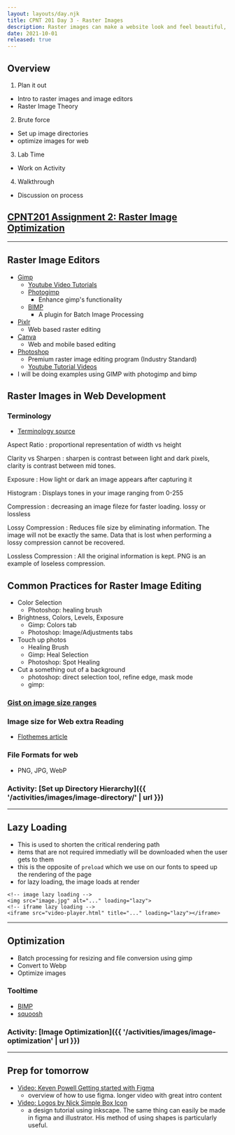 ```yaml
---
layout: layouts/day.njk
title: CPNT 201 Day 3 - Raster Images
description: Raster images can make a website look and feel beautiful, but if not at a proper resolution and file size, they can also make a site look ugly and feel sluggish. We will look at how to prepare images for a web development.
date: 2021-10-01
released: true
---
```


## Overview

1. Plan it out

- Intro to raster images and image editors
- Raster Image Theory

2. Brute force

- Set up image directories
- optimize images for web

3. Lab Time

- Work on Activity

4. Walkthrough

- Discussion on process

## [CPNT201 Assignment 2: Raster Image Optimization](https://github.com/sait-wbdv/assessments/tree/master/cpnt201/assignment-2)

---

## Raster Image Editors

- [Gimp](https://www.gimp.org/)
  - [Youtube Video Tutorials](https://www.youtube.com/c/LogosByNick)
  - [Photogimp](https://github.com/Diolinux/PhotoGIMP)
    - Enhance gimp's functionality
  - [BIMP](https://alessandrofrancesconi.it/projects/bimp/)
    - A plugin for Batch Image Processing
- [Pixlr](https://pixlr.com/)
  - Web based raster editing
- [Canva](https://www.canva.com/photo-editor/app/)
  - Web and mobile based editing
- [Photoshop](https://www.adobe.com/products/photoshop.html)
  - Premium raster image editing program (Industry Standard)
  - [Youtube Tutorial Videos](https://www.youtube.com/c/TerryWhite01)
- I will be doing examples using GIMP with photogimp and bimp

## Raster Images in Web Development

### Terminology

- [Terminology source](https://www.picmonkey.com/blog/photo-editing-terms-you-dont-know)

Aspect Ratio
: proportional representation of width vs height

Clarity vs Sharpen
: sharpen is contrast between light and dark pixels, clarity is contrast between mid tones.

Exposure
: How light or dark an image appears after capturing it

Histogram
: Displays tones in your image ranging from 0-255

Compression
: decreasing an image fileze for faster loading. lossy or lossless

Lossy Compression
: Reduces file size by eliminating information. The image will not be exactly the same. Data that is lost when performing a lossy compression cannot be recovered.

Lossless Compression
: All the original information is kept. PNG is an example of loseless compression.

## Common Practices for Raster Image Editing

- Color Selection
  - Photoshop: healing brush
- Brightness, Colors, Levels, Exposure
  - Gimp: Colors tab
  - Photoshop: Image/Adjustments tabs
- Touch up photos
  - Healing Brush
  - Gimp: Heal Selection
  - Photoshop: Spot Healing
- Cut a something out of a background
  - photoshop: direct selection tool, refine edge, mask mode
  - gimp:

### [Gist on image size ranges](https://gist.github.com/lilyx13/8aa5c8e4550652e37ce0fa8fa10c1983)

### Image size for Web extra Reading

- [Flothemes article](https://flothemes.com/flothemes-image-sizes/)

### File Formats for web

- PNG, JPG, WebP

### Activity: [Set up Directory Hierarchy]({{ '/activities/images/image-directory/' | url }})

---

## Lazy Loading

- This is used to shorten the critical rendering path
- items that are not required immediatly will be downloaded when the user gets to them
- this is the opposite of `preload` which we use on our fonts to speed up the rendering of the page
- for lazy loading, the image loads at render

```
<!-- image lazy loading -->
<img src="image.jpg" alt="..." loading="lazy">
<!-- iframe lazy loading -->
<iframe src="video-player.html" title="..." loading="lazy"></iframe>
```

---

## Optimization

- Batch processing for resizing and file conversion using gimp
- Convert to Webp
- Optimize images

### Tooltime

- [BIMP](https://alessandrofrancesconi.it/projects/bimp/)
- [squoosh](https://squoosh.app)

### Activity: [Image Optimization]({{ '/activities/images/image-optimization' | url }})

---

## Prep for tomorrow

- [Video: Keven Powell Getting started with Figma](https://www.youtube.com/watch?v=eZJOSK4gXl4)
  - overview of how to use figma. longer video with great intro content
- [Video: Logos by Nick Simple Box Icon](https://www.youtube.com/watch?v=zngMDDeOjmw&list=PLynG8gQD-n8BMplEVZVsoYlaRgqzG1qc4&index=11)
  - a design tutorial using inkscape. The same thing can easily be made in figma and illustrator. His method of using shapes is particularly useful.
